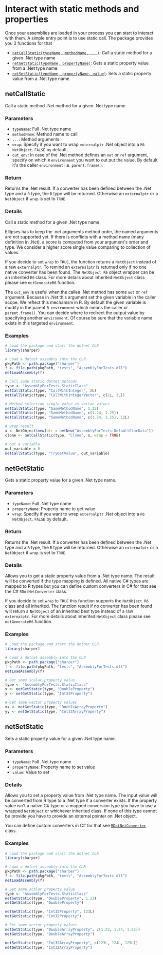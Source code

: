 # Interact with static methods and properties

Once your assemblies are loaded in your process you can start to interact with them. A simple entry point is to use static call. The package provides you 3 functions for that

* [`netCallStatic(typeName, methodName, ...)`](#netCallStatic): Call a static method for a given .Net type name
* [`netGetStatic(typeName, propertyName)`](#netGetStatic): Gets a static property value from a .Net type name
* [`netSetStatic(typeName, propertyName, value)`](#netSetStatic): Sets a static property value from a .Net type name

## netCallStatic

Call a static method .Net method for a given .Net type name.

### Parameters

- `typeName`: Full .Net type name 
- `methodName`: Method name to call
- `...`: Method arguments
- `wrap`: Specify if you want to wrap `externalptr` .Net object into a `R6` `NetObject`. `FALSE` by default.
- `out_env`: In case of the .Net method defines an `out` or `ref` argument, specify on which `R` `environment` you want to out put the value. By default it's the caller  `environment` i.e. `parent.frame()`.

### Return

Returns the .Net result. If a converter has been defined between the .Net type and a `R` type, the `R` type will be returned. Otherwise an `externalptr` or a `NetObject` if `wrap` is set to `TRUE`.

### Details

Call a static method for a given .Net type name. 

Ellipses has to keep the .net arguments method order, the named arguments are not supported yet. If there is conflicts with a method name (many definition in .Net), a score is computed from your argument's order and type. We consider a higher score single value comparing to collection of values.

If you decide to set `wrap` to `TRUE`, the function returns a `NetObject` instead of a raw `externalptr`. To remind an `externalptr` is returned only if no one native converter has been found. The `NetObject R6` object wrapper can be an inherited `R6` class. For more details about inherited `NetObject` class please see `netGenerateR6` function. 

The `out_env` is useful when the callee .Net method has some `out` or `ref` argument. Because in .Net this argument set the given variable in the caller scope. We reflect this mechanism in R. By default the given variable is modify in the parent `R environment` which means the caller or `parent.frame()`. You can decide where to redirect the output value by specifying another `environment`. Of course be sure that the variable name exists in this targeted `environment`.

### Examples

````R
# Load the package and start the dotnet CLR
library(sharper)

# Load a dotnet assembly into the CLR
pkgPath <- path.package("sharper")
f <- file.path(pkgPath, "tests", "AssemblyForTests.dll")
netLoadAssembly(f)

# Call some static dotnet methods
type <- "AssemblyForTests.StaticClass"
netCallStatic(type, "CallWithInteger", 2L)
netCallStatic(type, "CallWithIntegerVector", c(2L, 3L))

# Method selection single value vs vector values
netCallStatic(type, "SameMethodName", 1.23)
netCallStatic(type, "SameMethodName", c(1.24, 1.25))
netCallStatic(type, "SameMethodName", c(1.24, 1.25), 12L)

# wrap result
x <- NetObject$new(ptr = netNew("AssemblyForTests.DefaultCtorData"))
clone <- netCallStatic(type, "Clone", x, wrap = TRUE)

# out a variable
out_variable = 0
netCallStatic(type, "TryGetValue", out_variable)
````



## netGetStatic

Gets a static property value for a given .Net type name.

### Parameters

- `typeName`: Full .Net type name 
- `propertyName`: Property name to get value
- `wrap`: Specify if you want to wrap `externalptr` .Net object into a `R6` `NetObject`. `FALSE` by default.

### Return

Returns the .Net result. If a converter has been defined between the .Net type and a `R` type, the `R` type will be returned. Otherwise an `externalptr` or a `NetObject` if `wrap` is set to `TRUE`.

### Details

Allows you to get a static property value from a .Net type name. The result will be converted if the type mapping is defined. All native C# types are mapped to R types but you can define custom converters in C# for that see the C# `RDotNetConverter` class.

If you decide to set `wrap` to `TRUE` this function supports the `NetObject R6` class and all inherited. The function result if no converter has been found will return a `NetObject` of an inherited best type instead of a raw `externalptr`. For more details about inherited `NetObject` class please see `netGenerateR6` function. 

### Examples

````R
# Load the package and start the dotnet CLR
library(sharper)

# Load a dotnet assembly into the CLR
pkgPath <- path.package("sharper")
f <- file.path(pkgPath, "tests", "AssemblyForTests.dll")
netLoadAssembly(f)

# Get some scalar property value
type <- "AssemblyForTests.StaticClass"
x <- netGetStatic(type, "DoubleProperty")
y <- netGetStatic(type, "Int32Property")

# Get some vector property values
xx <- netGetStatic(type, "DoubleArrayProperty")
yy <- netGetStatic(type, "Int32ArrayProperty")
````



## netSetStatic

Sets a static property value for a given .Net type name.

### Parameters

- `typeName`: Full .Net type name 
- `propertyName`: Property name to set value
- `value`: Value to set

### Details

Allows you to set a property value from .Net type name. The input value will be converted from R type to a .Net type if a converter exists. If the property value isn't a native C# type or a mapped conversion type you have to use a wrapped `NetObject` or whichever inherited class. If none of this type cannot be provide you have to provide an external pointer on .Net object. 

You can define custom converters in C# for that see [`RDotNetConverter`](https://github.com/fdieulle/sharper/blob/master/docs/custom-converters.md) class.

### Examples

```R
# Load the package and start the dotnet CLR
library(sharper)

# Load a dotnet assembly into the CLR
pkgPath <- path.package("sharper")
f <- file.path(pkgPath, "tests", "AssemblyForTests.dll")
netLoadAssembly(f)

# Set some scalar property value
type <- "AssemblyForTests.StaticClass"
netSetStatic(type, "DoubleProperty", 1.23)
netGetStatic(type, "DoubleProperty")

netSetStatic(type, "Int32Property", 123L)
netGetStatic(type, "Int32Property")

# Set some vector property values
netSetStatic(type, "DoubleArrayProperty", c(1.23, 1.24, 1.25))
netGetStatic(type, "DoubleArrayProperty")

netSetStatic(type, "Int32ArrayProperty", c(123L, 124L, 125L))
netGetStatic(type, "Int32ArrayProperty")
```

